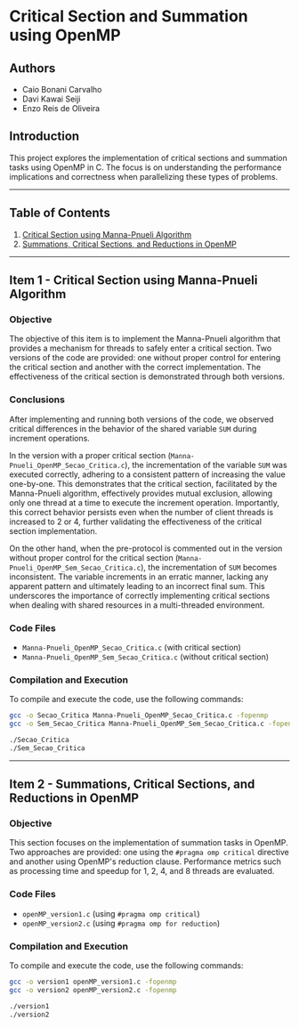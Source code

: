 # Critical Section and Summation using OpenMP
## Authors
- Caio Bonani Carvalho
- Davi Kawai Seiji
- Enzo Reis de Oliveira

## Introduction
This project explores the implementation of critical sections and summation tasks using OpenMP in C. The focus is on understanding the performance implications and correctness when parallelizing these types of problems.

---

## Table of Contents
1. [Critical Section using Manna-Pnueli Algorithm](#item-1---critical-section-using-manna-pnueli-algorithm)
2. [Summations, Critical Sections, and Reductions in OpenMP](#item-2---summations-critical-sections-and-reductions-in-openmp)

---

## Item 1 - Critical Section using Manna-Pnueli Algorithm

### Objective
The objective of this item is to implement the Manna-Pnueli algorithm that provides a mechanism for threads to safely enter a critical section. Two versions of the code are provided: one without proper control for entering the critical section and another with the correct implementation. The effectiveness of the critical section is demonstrated through both versions.

### Conclusions
After implementing and running both versions of the code, we observed critical differences in the behavior of the shared variable `SUM` during increment operations.

In the version with a proper critical section (`Manna-Pnueli_OpenMP_Secao_Critica.c`), the incrementation of the variable `SUM` was executed correctly, adhering to a consistent pattern of increasing the value one-by-one. This demonstrates that the critical section, facilitated by the Manna-Pnueli algorithm, effectively provides mutual exclusion, allowing only one thread at a time to execute the increment operation. Importantly, this correct behavior persists even when the number of client threads is increased to 2 or 4, further validating the effectiveness of the critical section implementation.

On the other hand, when the pre-protocol is commented out in the version without proper control for the critical section (`Manna-Pnueli_OpenMP_Sem_Secao_Critica.c`), the incrementation of `SUM` becomes inconsistent. The variable increments in an erratic manner, lacking any apparent pattern and ultimately leading to an incorrect final sum. This underscores the importance of correctly implementing critical sections when dealing with shared resources in a multi-threaded environment.



### Code Files
- `Manna-Pnueli_OpenMP_Secao_Critica.c` (with critical section)
- `Manna-Pnueli_OpenMP_Sem_Secao_Critica.c` (without critical section)

### Compilation and Execution
To compile and execute the code, use the following commands:
```bash
gcc -o Secao_Critica Manna-Pnueli_OpenMP_Secao_Critica.c -fopenmp
gcc -o Sem_Secao_Critica Manna-Pnueli_OpenMP_Sem_Secao_Critica.c -fopenmp

./Secao_Critica
./Sem_Secao_Critica
```

---

## Item 2 - Summations, Critical Sections, and Reductions in OpenMP

### Objective
This section focuses on the implementation of summation tasks in OpenMP. Two approaches are provided: one using the `#pragma omp critical` directive and another using OpenMP's reduction clause. Performance metrics such as processing time and speedup for 1, 2, 4, and 8 threads are evaluated.

### Code Files
- `openMP_version1.c` (using `#pragma omp critical`)
- `openMP_version2.c` (using `#pragma omp for reduction`)

### Compilation and Execution
To compile and execute the code, use the following commands:
```bash
gcc -o version1 openMP_version1.c -fopenmp
gcc -o version2 openMP_version2.c -fopenmp

./version1
./version2
